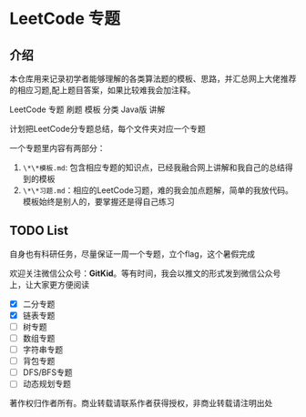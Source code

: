 # LeetCode 专题

## 介绍

本仓库用来记录初学者能够理解的各类算法题的模板、思路，并汇总网上大佬推荐的相应习题,配上题目答案，如果比较难我会加注释。

LeetCode 专题 刷题 模板 分类 Java版 讲解

计划把LeetCode分专题总结，每个文件夹对应一个专题

一个专题里内容有两部分：

1. `\*\*模板.md`: 包含相应专题的知识点，已经我融合网上讲解和我自己的总结得到的模板
2. `\*\*习题.md`：相应的LeetCode习题，难的我会加点题解，简单的我放代码。模板始终是别人的，要掌握还是得自己练习

## TODO List

自身也有科研任务，尽量保证一周一个专题，立个flag，这个暑假完成

欢迎关注微信公众号：**GitKid**。等有时间，我会以推文的形式发到微信公众号上，让大家更方便阅读

- [x] 二分专题
- [x] 链表专题
- [ ] 树专题
- [ ] 数组专题
- [ ] 字符串专题
- [ ] 背包专题
- [ ] DFS/BFS专题
- [ ] 动态规划专题

著作权归作者所有。商业转载请联系作者获得授权，非商业转载请注明出处
